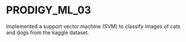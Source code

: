 # PRODIGY_ML_03
Implemented a support vector machine (SVM) to classify images of cats and dogs from the kaggle dataset.
 
